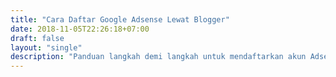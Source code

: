 ```yaml
---
title: "Cara Daftar Google Adsense Lewat Blogger"
date: 2018-11-05T22:26:18+07:00
draft: false
layout: "single"
description: "Panduan langkah demi langkah untuk mendaftarkan akun Adsense lewat blogger (hosted). Cocok bagi blogger pemula yang tidak mau direpotkan membuat blog dengan hosting dan domain sendiri."
---
```


